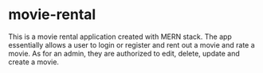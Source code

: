 # movie-rental

This is a movie rental application created with MERN stack. The app essentially allows a user to login or register and rent out a movie and rate a movie. As for an admin, they are authorized to edit, delete, update and create a movie.
